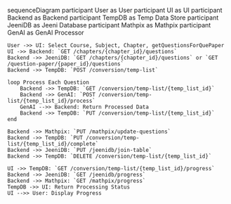 sequenceDiagram
    participant User as User
    participant UI as UI
    participant Backend as Backend
    participant TempDB as Temp Data Store
    participant JeeniDB as Jeeni Database
    participant Mathpix as Mathpix
    participant GenAI as GenAI Processor

    User ->> UI: Select Course, Subject, Chapter, getQuestionsForQuePaper
    UI ->> Backend: `GET /chapters/{chapter_id}/questions`
    Backend ->> JeeniDB: `GET /chapters/{chapter_id}/questions` or `GET /question-paper/{paper_id}/questions`
    Backend ->> TempDB: `POST /conversion/temp-list`

    loop Process Each Question
        Backend ->> TempDB: `GET /conversion/temp-list/{temp_list_id}`
        Backend ->> GenAI: `POST /conversion/temp-list/{temp_list_id}/process`
        GenAI -->> Backend: Return Processed Data
        Backend ->> TempDB: `PUT /conversion/temp-list/{temp_list_id}`
    end

    Backend ->> Mathpix: `PUT /mathpix/update-questions`
    Backend ->> TempDB: `PUT /conversion/temp-list/{temp_list_id}/complete`
    Backend ->> JeeniDB: `PUT /jeenidb/join-table`
    Backend ->> TempDB: `DELETE /conversion/temp-list/{temp_list_id}`

    UI ->> TempDB: `GET /conversion/temp-list/{temp_list_id}/progress`
    Backend ->> JeeniDB: `GET /jeenidb/progress`
    Backend ->> Mathpix: `GET /mathpix/progress`
    TempDB ->> UI: Return Processing Status
    UI -->> User: Display Progress

